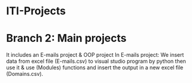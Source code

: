 # ITI-Projects

# Branch 2: Main projects
It includes an E-mails project & OOP project
In E-mails project: We insert data from excel file (E-mails.csv) to visual studio program by python then use it & use (Modules) functions and insert the output in a new excel file (Domains.csv).



